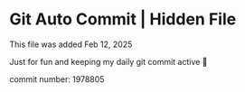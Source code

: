 # Git Auto Commit | Hidden File

This file was added Feb 12, 2025

Just for fun and keeping my daily git commit active 🤪

commit number: 1978805
